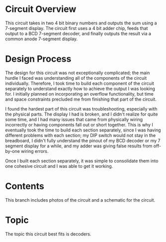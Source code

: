 # Circuit Overview
This circuit takes in two 4 bit binary numbers and outputs the sum using a 7-segment display. 
The circuit first uses a 4 bit adder chip, feeds that output to a BCD 7-segment decoder, and finally outputs the result via a common anode 7-segment display.

# Design Process
The design for this circuit was not exceptionally complicated; the main hurdle I faced was understanding all of the components of the circuit individually.
Therefore, I took time to build each component of the circuit separately to understand exactly how to achieve the output I was looking for.
I initially planned on incorporating an overflow functionality, but time and space constraints precluded me from finishing that part of the circuit.

I found the hardest part of this circuit was troubleshooting, especially with the physical parts. The display I had is broken, and I didn't realize for quite some time,
and I had many issues that came from physically wiring incorrectly or having components fall out or short together. This is why I eventually took the time to
build each section separately, since I was having different problems with each section; my DIP switch would not stay in the breadboard, I didn't fully understand the pinout of 
my BCD decoder or my 7 segment display for a while, and my adder was giving false results from off-by-one wiring errors.

Once I built each section separately, it was simple to consolidate them into one cohesive circuit and I was able to get it working.

# Contents
This branch includes photos of the circuit and a schematic for the circuit.

# Topic
The topic this circuit best fits is decoders.
